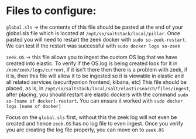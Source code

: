 # Files to configure:

```global.sls``` -> the contents of this file should be pasted at the end of your global.sls file which is located at ```/opt/so/saltstack/local/pillar```. Once pasted you will need to restart the zeek docker with ```sudo so-zeek-restart```. We can test if the restart was successful with ```sudo docker logs so-zeek```

```zeek.OS``` -> this file allows you to ingest the custom OS log that we have created into elastic. To verify if the OS.log is being created look for it in ```/nsm/zeek/logs/current```, if it isn't there then there is a problem with zeek, if it is, then this file will allow it to be ingested so it is viewable in elastic and all related services (securityonion frontend, kibana, etc)
This file should be placed, as is, in ```/opt/so/saltstack/local/salt/elasticsearch/files/ingest```, after placing, you should restart are elastic dockers with the command ```sudo so-[name of docker]-restart```. You can ensure it worked with ```sudo docker logs [name of docker]```

Focus on the ```global.sls``` first, without this the zeek log will not even be created and hence ```zeek.OS``` has no log file to even ingest. Once you verify you are creating the log file properly, you can move on to ```zeek.OS```
